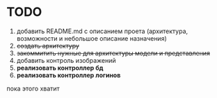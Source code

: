 # TODO

1. добавить README.md с описанием проета (архитектура, возможности и небольшое описание назначения)
2. ~~создать архитектуру~~
3. ~~закоммитить нужные для архитектуры модели и представления~~
4. добавить контроль изображений
5. **реализовать контроллер бд**
6. **реализовать контроллер логинов**

пока этого хватит
